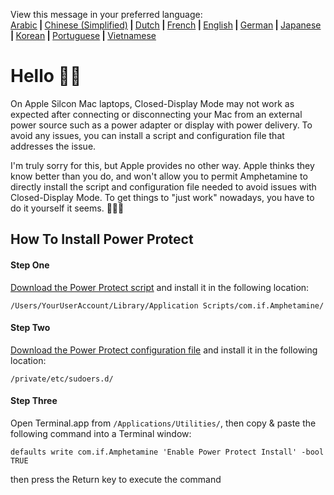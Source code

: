 <html>
<p>View this message in your preferred language:</b><BR><a href="https://x74353.github.io/Amphetamine-Power-Protect/Localized/PowerProtectInstall_Arabic.html">Arabic</a><b> | </b><a href="https://x74353.github.io/Amphetamine-Power-Protect/Localized/PowerProtectInstall_ChineseSimplified.html">Chinese (Simplified)<a><b> | </b><a href="https://x74353.github.io/Amphetamine-Power-Protect/Localized/PowerProtectInstall_Dutch.html">Dutch</a><b> | </b><a href="https://x74353.github.io/Amphetamine-Power-Protect/Localized/PowerProtectInstall_French.html">French</a><b> | </b><a href="https://x74353.github.io/Amphetamine-Power-Protect/">English</a><b> | </b><a href="https://x74353.github.io/Amphetamine-Power-Protect/Localized/PowerProtectInstall_German.html">German</a><b> | </b><a href="https://x74353.github.io/Amphetamine-Power-Protect/Localized/PowerProtectInstall_Japanese.html">Japanese</a><b> | </b><a href="https://x74353.github.io/Amphetamine-Power-Protect/Localized/PowerProtectInstall_Korean.html">Korean</a><b> | </b><a href="https://x74353.github.io/Amphetamine-Power-Protect/Localized/PowerProtectInstall_Portuguese.html">Portuguese</a><b> | </b><a href="https://x74353.github.io/Amphetamine-Power-Protect/Localized/PowerProtectInstall_Vietnamese.html">Vietnamese</a></p>


# Hello 👋🏼

On Apple Silcon Mac laptops, Closed-Display Mode may not work as expected after connecting or disconnecting your Mac from an external power source such as a power adapter or display with power delivery. To avoid any issues, you can install a script and configuration file that addresses the issue. 

I'm truly sorry for this, but Apple provides no other way. Apple thinks they know better than you do, and won't allow you to permit Amphetamine to directly install the script and configuration file needed to avoid issues with Closed-Display Mode. To get things to "just work" nowadays, you have to do it yourself it seems. 🔨💪🏼




## How To Install Power Protect

<h4>Step One</h4>
<a href="https://raw.githubusercontent.com/x74353/Amphetamine/master/Files/PowerProtect_Script.zip">Download the Power Protect script</a> and install it in the following location:<br>

```
/Users/YourUserAccount/Library/Application Scripts/com.if.Amphetamine/
```

<h4>Step Two</h4>

<a href="https://raw.githubusercontent.com/x74353/Amphetamine/master/Files/PowerProtect_Configuration.zip">Download the Power Protect configuration file</a> and install it in the following location:

```
/private/etc/sudoers.d/
```

<h4>Step Three</h4>

Open Terminal.app from ```/Applications/Utilities/```, then copy & paste the following command into a Terminal window:

```
defaults write com.if.Amphetamine 'Enable Power Protect Install' -bool TRUE
```

then press the Return key to execute the command
</html>


